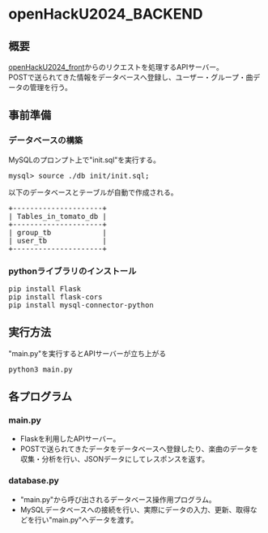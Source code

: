 # openHackU2024_BACKEND

## 概要
[openHackU2024_front](https://github.com/kajiLabTeam/openHackU2024_front)からのリクエストを処理するAPIサーバー。  
POSTで送られてきた情報をデータベースへ登録し、ユーザー・グループ・曲データの管理を行う。

## 事前準備
### データベースの構築
MySQLのプロンプト上で"init.sql"を実行する。
<pre>
mysql> source ./db_init/init.sql;
</pre>
以下のデータベースとテーブルが自動で作成される。
<pre>
+---------------------+
| Tables_in_tomato_db |
+---------------------+
| group_tb            |
| user_tb             |
+---------------------+
</pre>
### pythonライブラリのインストール
<pre>
pip install Flask
pip install flask-cors
pip install mysql-connector-python
</pre>

## 実行方法
"main.py"を実行するとAPIサーバーが立ち上がる
<pre>
python3 main.py
</pre>

## 各プログラム
### main.py
- Flaskを利用したAPIサーバー。  
- POSTで送られてきたデータをデータベースへ登録したり、楽曲のデータを収集・分析を行い、JSONデータにしてレスポンスを返す。
### database.py
- "main.py"から呼び出されるデータベース操作用プログラム。  
- MySQLデータベースへの接続を行い、実際にデータの入力、更新、取得などを行い"main.py"へデータを渡す。
